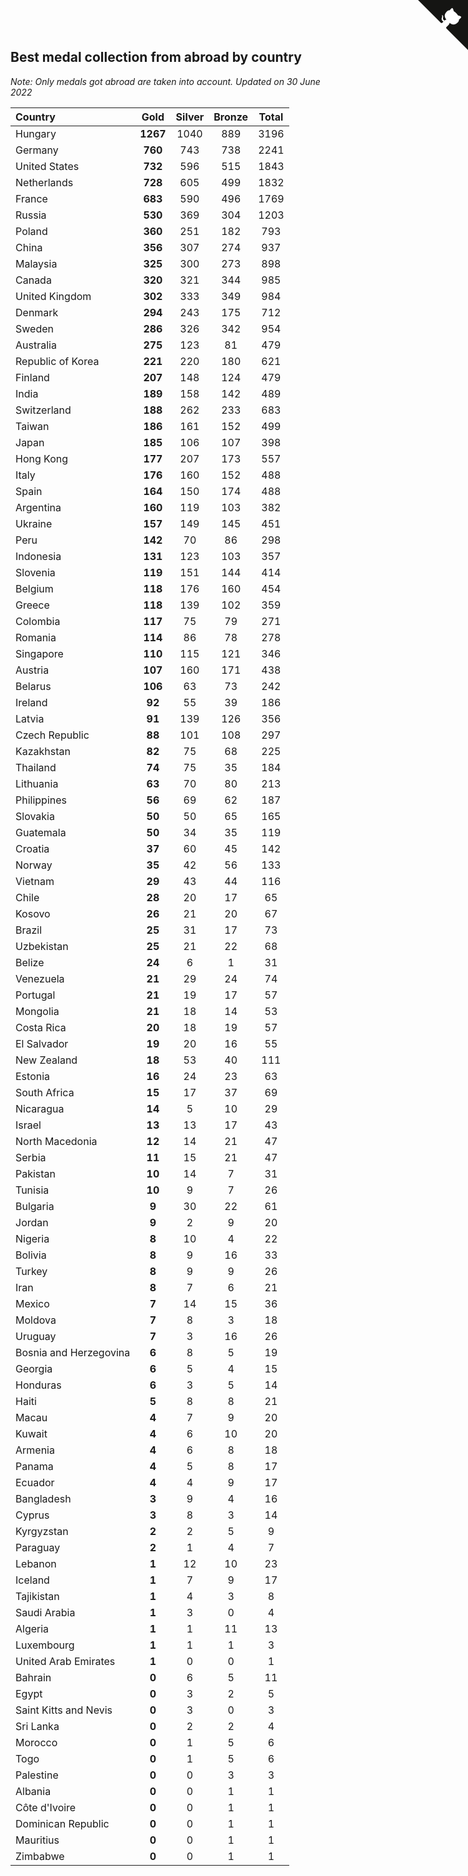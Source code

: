 ## Best medal collection from abroad by country

*Note: Only medals got abroad are taken into account.*
*Updated on 30 June 2022*

| Country | Gold | Silver | Bronze | Total |
| :--- | :--: | :--: | :--: | :--: |
| Hungary | **1267** | 1040 | 889 | 3196 |
| Germany | **760** | 743 | 738 | 2241 |
| United States | **732** | 596 | 515 | 1843 |
| Netherlands | **728** | 605 | 499 | 1832 |
| France | **683** | 590 | 496 | 1769 |
| Russia | **530** | 369 | 304 | 1203 |
| Poland | **360** | 251 | 182 | 793 |
| China | **356** | 307 | 274 | 937 |
| Malaysia | **325** | 300 | 273 | 898 |
| Canada | **320** | 321 | 344 | 985 |
| United Kingdom | **302** | 333 | 349 | 984 |
| Denmark | **294** | 243 | 175 | 712 |
| Sweden | **286** | 326 | 342 | 954 |
| Australia | **275** | 123 | 81 | 479 |
| Republic of Korea | **221** | 220 | 180 | 621 |
| Finland | **207** | 148 | 124 | 479 |
| India | **189** | 158 | 142 | 489 |
| Switzerland | **188** | 262 | 233 | 683 |
| Taiwan | **186** | 161 | 152 | 499 |
| Japan | **185** | 106 | 107 | 398 |
| Hong Kong | **177** | 207 | 173 | 557 |
| Italy | **176** | 160 | 152 | 488 |
| Spain | **164** | 150 | 174 | 488 |
| Argentina | **160** | 119 | 103 | 382 |
| Ukraine | **157** | 149 | 145 | 451 |
| Peru | **142** | 70 | 86 | 298 |
| Indonesia | **131** | 123 | 103 | 357 |
| Slovenia | **119** | 151 | 144 | 414 |
| Belgium | **118** | 176 | 160 | 454 |
| Greece | **118** | 139 | 102 | 359 |
| Colombia | **117** | 75 | 79 | 271 |
| Romania | **114** | 86 | 78 | 278 |
| Singapore | **110** | 115 | 121 | 346 |
| Austria | **107** | 160 | 171 | 438 |
| Belarus | **106** | 63 | 73 | 242 |
| Ireland | **92** | 55 | 39 | 186 |
| Latvia | **91** | 139 | 126 | 356 |
| Czech Republic | **88** | 101 | 108 | 297 |
| Kazakhstan | **82** | 75 | 68 | 225 |
| Thailand | **74** | 75 | 35 | 184 |
| Lithuania | **63** | 70 | 80 | 213 |
| Philippines | **56** | 69 | 62 | 187 |
| Slovakia | **50** | 50 | 65 | 165 |
| Guatemala | **50** | 34 | 35 | 119 |
| Croatia | **37** | 60 | 45 | 142 |
| Norway | **35** | 42 | 56 | 133 |
| Vietnam | **29** | 43 | 44 | 116 |
| Chile | **28** | 20 | 17 | 65 |
| Kosovo | **26** | 21 | 20 | 67 |
| Brazil | **25** | 31 | 17 | 73 |
| Uzbekistan | **25** | 21 | 22 | 68 |
| Belize | **24** | 6 | 1 | 31 |
| Venezuela | **21** | 29 | 24 | 74 |
| Portugal | **21** | 19 | 17 | 57 |
| Mongolia | **21** | 18 | 14 | 53 |
| Costa Rica | **20** | 18 | 19 | 57 |
| El Salvador | **19** | 20 | 16 | 55 |
| New Zealand | **18** | 53 | 40 | 111 |
| Estonia | **16** | 24 | 23 | 63 |
| South Africa | **15** | 17 | 37 | 69 |
| Nicaragua | **14** | 5 | 10 | 29 |
| Israel | **13** | 13 | 17 | 43 |
| North Macedonia | **12** | 14 | 21 | 47 |
| Serbia | **11** | 15 | 21 | 47 |
| Pakistan | **10** | 14 | 7 | 31 |
| Tunisia | **10** | 9 | 7 | 26 |
| Bulgaria | **9** | 30 | 22 | 61 |
| Jordan | **9** | 2 | 9 | 20 |
| Nigeria | **8** | 10 | 4 | 22 |
| Bolivia | **8** | 9 | 16 | 33 |
| Turkey | **8** | 9 | 9 | 26 |
| Iran | **8** | 7 | 6 | 21 |
| Mexico | **7** | 14 | 15 | 36 |
| Moldova | **7** | 8 | 3 | 18 |
| Uruguay | **7** | 3 | 16 | 26 |
| Bosnia and Herzegovina | **6** | 8 | 5 | 19 |
| Georgia | **6** | 5 | 4 | 15 |
| Honduras | **6** | 3 | 5 | 14 |
| Haiti | **5** | 8 | 8 | 21 |
| Macau | **4** | 7 | 9 | 20 |
| Kuwait | **4** | 6 | 10 | 20 |
| Armenia | **4** | 6 | 8 | 18 |
| Panama | **4** | 5 | 8 | 17 |
| Ecuador | **4** | 4 | 9 | 17 |
| Bangladesh | **3** | 9 | 4 | 16 |
| Cyprus | **3** | 8 | 3 | 14 |
| Kyrgyzstan | **2** | 2 | 5 | 9 |
| Paraguay | **2** | 1 | 4 | 7 |
| Lebanon | **1** | 12 | 10 | 23 |
| Iceland | **1** | 7 | 9 | 17 |
| Tajikistan | **1** | 4 | 3 | 8 |
| Saudi Arabia | **1** | 3 | 0 | 4 |
| Algeria | **1** | 1 | 11 | 13 |
| Luxembourg | **1** | 1 | 1 | 3 |
| United Arab Emirates | **1** | 0 | 0 | 1 |
| Bahrain | **0** | 6 | 5 | 11 |
| Egypt | **0** | 3 | 2 | 5 |
| Saint Kitts and Nevis | **0** | 3 | 0 | 3 |
| Sri Lanka | **0** | 2 | 2 | 4 |
| Morocco | **0** | 1 | 5 | 6 |
| Togo | **0** | 1 | 5 | 6 |
| Palestine | **0** | 0 | 3 | 3 |
| Albania | **0** | 0 | 1 | 1 |
| Côte d'Ivoire | **0** | 0 | 1 | 1 |
| Dominican Republic | **0** | 0 | 1 | 1 |
| Mauritius | **0** | 0 | 1 | 1 |
| Zimbabwe | **0** | 0 | 1 | 1 |


<a href="https://github.com/JustinTimeCuber/wca_statistics" class="github-corner" aria-label="View source on Github"><svg width="80" height="80" viewBox="0 0 250 250" style="fill:#151513; color:#fff; position: absolute; top: 0; border: 0; right: 0;" aria-hidden="true"><path d="M0,0 L115,115 L130,115 L142,142 L250,250 L250,0 Z"></path><path d="M128.3,109.0 C113.8,99.7 119.0,89.6 119.0,89.6 C122.0,82.7 120.5,78.6 120.5,78.6 C119.2,72.0 123.4,76.3 123.4,76.3 C127.3,80.9 125.5,87.3 125.5,87.3 C122.9,97.6 130.6,101.9 134.4,103.2" fill="currentColor" style="transform-origin: 130px 106px;" class="octo-arm"></path><path d="M115.0,115.0 C114.9,115.1 118.7,116.5 119.8,115.4 L133.7,101.6 C136.9,99.2 139.9,98.4 142.2,98.6 C133.8,88.0 127.5,74.4 143.8,58.0 C148.5,53.4 154.0,51.2 159.7,51.0 C160.3,49.4 163.2,43.6 171.4,40.1 C171.4,40.1 176.1,42.5 178.8,56.2 C183.1,58.6 187.2,61.8 190.9,65.4 C194.5,69.0 197.7,73.2 200.1,77.6 C213.8,80.2 216.3,84.9 216.3,84.9 C212.7,93.1 206.9,96.0 205.4,96.6 C205.1,102.4 203.0,107.8 198.3,112.5 C181.9,128.9 168.3,122.5 157.7,114.1 C157.9,116.9 156.7,120.9 152.7,124.9 L141.0,136.5 C139.8,137.7 141.6,141.9 141.8,141.8 Z" fill="currentColor" class="octo-body"></path></svg></a><style>.github-corner:hover .octo-arm{animation:octocat-wave 560ms ease-in-out}@keyframes octocat-wave{0%,100%{transform:rotate(0)}20%,60%{transform:rotate(-25deg)}40%,80%{transform:rotate(10deg)}}@media (max-width:500px){.github-corner:hover .octo-arm{animation:none}.github-corner .octo-arm{animation:octocat-wave 560ms ease-in-out}}</style>
